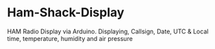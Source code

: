 # Ham-Shack-Display
HAM Radio Display via Arduino. Displaying, Callsign, Date, UTC &amp; Local time, temperature, humidity and air pressure
